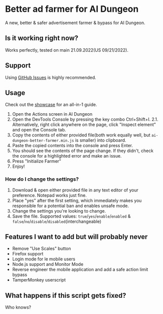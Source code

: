 # Better ad farmer for AI Dungeon
A new, better & safer advertisement farmer & bypass for AI Dungeon.

## Is it working right now?
Works perfectly, tested on main 21.09.2022(US 09/21/2022).

## Support
Using [GitHub Issues](https://github.com/Alluseri/ai-dungeon-better-farmer/issues) is highly recommended.

## Usage
Check out the [showcase](https://youtu.be/Jr_UAZQ-mqQ) for an all-in-1 guide.
1. Open the Actions screen in AI Dungeon
2. Open the DevTools Console by pressing the key combo Ctrl+Shift+I.
2.1. Alternatively, right click anywhere on the page, click "Inspect element" and open the Console tab.
3. Copy the contents of either provided file(both work equally well, but `ai-dungeon-better-farmer.min.js` is smaller) into clipboard.
4. Paste the copied contents into the console and press Enter.
5. You should see the contents of the page change. If they didn't, check the console for a highlighted error and make an issue.
6. Press "Initialize Farmer"
7. Enjoy!
### How do I change the settings?
1. Download & open either provided file in any text editor of your preference. Notepad works just fine.
2. Place "yes" after the first setting, which immediately makes you responsible for a potential ban and enables unsafe mode.
3. Change the settings you're looking to change.
4. Save the file.
Supported values: `true`/`yes`/`enable`/`enabled` & `false`/`no`/`disable`/`disabled`(interchangeable)

## Features I want to add but will probably never
- Remove "Use Scales" button
- Firefox support
- Login mode for le mobile users
- Node.js support and Monitor Mode
- Reverse engineer the mobile application and add a safe action limit bypass
- TamperMonkey userscript

## What happens if this script gets fixed?
Who knows?
